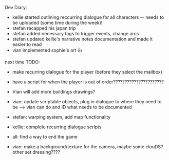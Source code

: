 Dev Diary:
* kellie started outlining reccurring dialogue for all characters -- needs to be uploaded (some time during the week)!
* stefan recapped his japan trip
* stefan added necessary tags to trigger events, change arcs
* stefan updated kellie's narrative notes documentation and made it easier to read
* vian implemented sophie's art 👍

next time TODO:
* make recurring dialogue for the player (before they select the mailbox)
* have a script for when the player is out of order??????????????????????
* Vian will add more buildings drawings?

*  vian: update scriptable objects, plug in dialogue to where they need to be --> vian can do and ID what needs to be documented
*  stefan: warping system, add map functionality
*  kellie: complete recurring dialogue scripts
*  all: find a way to end the game
*  vian: make a background/texture for the camera, maybe some clouDS? other set dressing????
